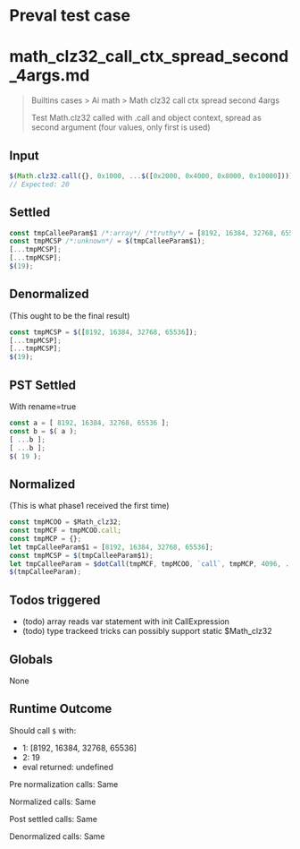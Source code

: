 # Preval test case

# math_clz32_call_ctx_spread_second_4args.md

> Builtins cases > Ai math > Math clz32 call ctx spread second 4args
>
> Test Math.clz32 called with .call and object context, spread as second argument (four values, only first is used)

## Input

`````js filename=intro
$(Math.clz32.call({}, 0x1000, ...$([0x2000, 0x4000, 0x8000, 0x10000])));
// Expected: 20
`````


## Settled


`````js filename=intro
const tmpCalleeParam$1 /*:array*/ /*truthy*/ = [8192, 16384, 32768, 65536];
const tmpMCSP /*:unknown*/ = $(tmpCalleeParam$1);
[...tmpMCSP];
[...tmpMCSP];
$(19);
`````


## Denormalized
(This ought to be the final result)

`````js filename=intro
const tmpMCSP = $([8192, 16384, 32768, 65536]);
[...tmpMCSP];
[...tmpMCSP];
$(19);
`````


## PST Settled
With rename=true

`````js filename=intro
const a = [ 8192, 16384, 32768, 65536 ];
const b = $( a );
[ ...b ];
[ ...b ];
$( 19 );
`````


## Normalized
(This is what phase1 received the first time)

`````js filename=intro
const tmpMCOO = $Math_clz32;
const tmpMCF = tmpMCOO.call;
const tmpMCP = {};
let tmpCalleeParam$1 = [8192, 16384, 32768, 65536];
const tmpMCSP = $(tmpCalleeParam$1);
let tmpCalleeParam = $dotCall(tmpMCF, tmpMCOO, `call`, tmpMCP, 4096, ...tmpMCSP);
$(tmpCalleeParam);
`````


## Todos triggered


- (todo) array reads var statement with init CallExpression
- (todo) type trackeed tricks can possibly support static $Math_clz32


## Globals


None


## Runtime Outcome


Should call `$` with:
 - 1: [8192, 16384, 32768, 65536]
 - 2: 19
 - eval returned: undefined

Pre normalization calls: Same

Normalized calls: Same

Post settled calls: Same

Denormalized calls: Same

